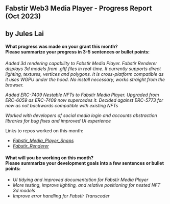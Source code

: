 <h2>Fabstir Web3 Media Player - Progress Report (Oct 2023)<h2>
by Jules Lai

<h4>What progress was made on your grant this month?<br>
Please summarize your progress in 3-5 sentences or bullet points:</h4>

_Added 3d rendering capability to Fabstir Media Player.
Fabstir Renderer displays 3d models from .gltf files in real-time. It currently supports direct lighting, textures, vertices and polygons. It is cross-platform compatible as it uses WGPU under the hood. No install necessary, works straight from the browser._

_Added ERC-7409 Nestable NFTs to Fabstir Media Player. Upgraded from ERC-6059 as ERC-7409 now supercedes it. Decided against ERC-5773 for now as not backwards compatible with existing NFTs_

_Worked with developers of social media login and accounts abstraction libraries for bug fixes and improved UI experience_

Links to repos worked on this month:

- _[Fabstir_Media_Player_Snaps](https://github.com/Fabstir/Fabstir_Media_Player_Snaps/tree/main/packages/site)_
- _[Fabstir_Renderer](https://github.com/Fabstir/fabstir-renderer.git)_

<h4>What will you be working on this month?<br>
Please summarize your development goals into a few sentences or bullet points:</h4>

- _UI tidying and improved documentation for Fabstir Media Player_
- _More testing, improve lighting, and relative positioning for nested NFT 3d models_
- _Improve error handling for Fabstir Transcoder_
